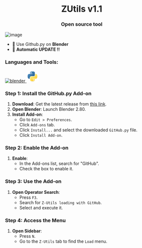 <h1 align="center">ZUtils v1.1</h1>
<h3 align="center">Open source tool</h3>

![image](https://github.com/user-attachments/assets/b6784912-ecf4-4c30-8704-bb9152c21c9b)

- 🔭 Use Github.py on **Blender**
- 🔋​ **Automatic UPDATE !!**

<p align="left">
</p>

<h3 align="left">Languages and Tools:</h3>
<p align="left"> <a href="https://www.blender.org/" target="_blank" rel="noreferrer"> <img src="https://download.blender.org/branding/community/blender_community_badge_white.svg" alt="blender" width="40" height="40"/> </a> <a href="https://www.python.org" target="_blank" rel="noreferrer"> <img src="https://raw.githubusercontent.com/devicons/devicon/master/icons/python/python-original.svg" alt="python" width="40" height="40"/> </a> </p>


### Step 1: Install the GitHub.py Add-on

1. **Download**: Get the latest release from [this link](https://github.com/70lty/Z-Utils/releases/latest).
2. **Open Blender**: Launch Blender 2.80.
3. **Install Add-on**:
   - Go to `Edit > Preferences`.
   - Click `Add-ons` tab.
   - Click `Install...` and select the downloaded `GitHub.py` file.
   - Click `Install Add-on`.

### Step 2: Enable the Add-on

1. **Enable**:
   - In the Add-ons list, search for "GitHub".
   - Check the box to enable it.

### Step 3: Use the Add-on

1. **Open Operator Search**:
   - Press `F3`.
   - Search for `Z-Utils loading with GitHub`.
   - Select and execute it.

### Step 4: Access the Menu

1. **Open Sidebar**:
   - Press `N`.
   - Go to the `Z-Utils` tab to find the `Load` menu.



